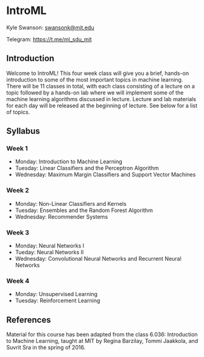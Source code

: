 # IntroML
Kyle Swanson: swansonk@mit.edu

Telegram: https://t.me/ml_sdu_mit

## Introduction
Welcome to IntroML! This four week class will give you a brief, hands-on introduction to some of the most important topics in machine learning. There will be 11 classes in total, with each class consisting of a lecture on a topic followed by a hands-on lab where we will implement some of the machine learning algorithms discussed in lecture. Lecture and lab materials for each day will be released at the beginning of lecture. See below for a list of topics.

## Syllabus

### Week 1
* Monday: Introduction to Machine Learning
* Tuesday: Linear Classifiers and the Perceptron Algorithm
* Wednesday: Maximum Margin Classifiers and Support Vector Machines

### Week 2
* Monday: Non-Linear Classifiers and Kernels
* Tuesday: Ensembles and the Random Forest Algorithm
* Wednesday: Recommender Systems

### Week 3
* Monday: Neural Networks I
* Tueday: Neural Networks II
* Wednesday: Convolutional Neural Networks and Recurrent Neural Networks

### Week 4
* Monday: Unsupervised Learning
* Tuesday: Reinforcement Learning

## References
Material for this course has been adapted from the class 6.036: Introduction to Machine Learning, taught at MIT by Regina Barzilay, Tommi Jaakkola, and Suvrit Sra in the spring of 2016.

